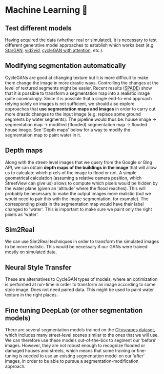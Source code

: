 # Machine Learning 🤖

## Test different models

Having acquired the data (whether real or simulated), it is necessary to test different generative model approaches to establish which works best (e.g. [StarGAN](http://openaccess.thecvf.com/content_cvpr_2018/papers/Choi_StarGAN_Unified_Generative_CVPR_2018_paper.pdf), [vid2vid](https://arxiv.org/pdf/1903.04480.pdf), [cycleGAN with attention](https://arxiv.org/pdf/1806.02311.pdf), etc.).

## Modifying segmentation automatically

CycleGANs are good at changing texture but it is more difficult to make them change the image in more drastic ways. Controlling the changes at the level of textured segments might be easier. Recent results ([SPADE](https://nvlabs.github.io/SPADE/)) show that it is possible to transform a segmentation map into a realistic image quite convincingly. Since it is possible that a single end-to-end approach relying solely on images is not sufficient, we should also explore approaches that **use segmentation maps and images** in order to carry out more drastic changes to the input image (e.g. replace some ground segments by water segments). The pipeline would thus be: house image → segmentation map → modified (flooded) segmentation map → flooded house image. See 'Depth maps' below for a way to modify the segmentation map to paint water in it.

## Depth maps

Along with the street-level images that we query from the Google or Bing API, we can obtain **depth maps of the buildings in the image** that will allow us to calculate which pixels of the image to flood or not. A simple geometrical calculation (assuming a relative camera position, which StreetView can give us) allows to compute which pixels would be hidden by the water plane (given an 'altitude' where the flood reaches). This will probably be necessary to make the output images more realistic (but we would need to pair this with the image segmentation, for example). The corresponding pixels in the segmentation map would have their label changed to 'water'. This is important to make sure we paint only the right pixels as 'water'.

## Sim2Real

We can use Sim2Real techniques in order to transform the simulated images to be more realistic. This would be necessary if our GANs were trained mostly on simulated data.

## Neural Style Transfer

These are alternatives to CycleGAN types of models, where an optimization is performed at run-time in order to transform an image according to some style image. Does not need paired data. This might be used to paint water texture in the right places.

## Fine tuning DeepLab (or other segmentation models)

There are several segmentation models trained on the [Cityscapes dataset](https://www.cityscapes-dataset.com/), which includes many street-level scenes similar to the ones that we will use. We can therefore use these models out-of-the-box to segment our ‘before’ images. However, they are not robust enough to recognize flooded or damaged houses and streets, which means that some training or fine-tuning is needed to use an existing segmentation model on our ‘after’ images, in order to be able to pursue a segmentation-modification approach.
